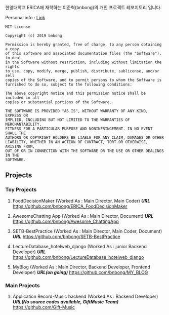 한양대학교 ERICA에 재학하는 이준혁(bnbong)의 개인 프로젝트 레포지토리 입니다.

Personal info : [Link](https://github.com/bnbong/bnbong)

```
MIT License

Copyright (c) 2019 bnbong

Permission is hereby granted, free of charge, to any person obtaining a copy
of this software and associated documentation files (the "Software"), to deal
in the Software without restriction, including without limitation the rights
to use, copy, modify, merge, publish, distribute, sublicense, and/or sell
copies of the Software, and to permit persons to whom the Software is
furnished to do so, subject to the following conditions:

The above copyright notice and this permission notice shall be included in all
copies or substantial portions of the Software.

THE SOFTWARE IS PROVIDED "AS IS", WITHOUT WARRANTY OF ANY KIND, EXPRESS OR
IMPLIED, INCLUDING BUT NOT LIMITED TO THE WARRANTIES OF MERCHANTABILITY,
FITNESS FOR A PARTICULAR PURPOSE AND NONINFRINGEMENT. IN NO EVENT SHALL THE
AUTHORS OR COPYRIGHT HOLDERS BE LIABLE FOR ANY CLAIM, DAMAGES OR OTHER
LIABILITY, WHETHER IN AN ACTION OF CONTRACT, TORT OR OTHERWISE, ARISING FROM,
OUT OF OR IN CONNECTION WITH THE SOFTWARE OR THE USE OR OTHER DEALINGS IN THE
SOFTWARE.
```

Projects
-------------------------------------------------------

### Toy Projects

  1. FoodDecisionMaker (Worked As : Main Director, Main Coder)
  ***URL***  https://github.com/bnbong/ERICA_FoodDecisionMaker
  
  2. AwesomeChatting App (Worked As : Main Director, Document)
  ***URL*** https://github.com/bnbong/Awesome_ChattingApp

  3. SETB-BestPractice (Worked As : Main Director, Main Coder, Document)
  ***URL*** https://github.com/bnbong/SETB-BestPractice

  4. LectureDatabase_hotelweb_django (Worked As : junior Backend Developer)
  ***URL*** https://github.com/bnbong/LectureDatabase_hotelweb_django

  5. MyBlog (Worked As : Main Director, Backend Developer, Frontend Developer)
  ***URL(on going)*** https://github.com/bnbong/MY_BLOG
 
### Main Projects

  1. Application Record-Music backend (Worked As : Backend Developer)
  ***URL(No source codes available, GiftMusic Team)*** https://github.com/Gift-Music
